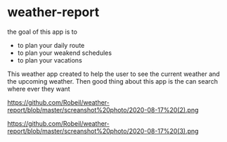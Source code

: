 # weather-report
the goal of this app is to 
- to plan your daily route 
- to plan your weakend schedules 
- to plan your vacations 

 This weather app created to help the user to see the current weather and the upcoming weather.
 Then good thing about this app is the can search where ever they want 
 
 
 
 https://github.com/Robeil/weather-report/blob/master/screanshot%20photo/2020-08-17%20(2).png

https://github.com/Robeil/weather-report/blob/master/screanshot%20photo/2020-08-17%20(3).png
